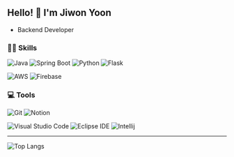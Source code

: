 <!--
**ddioni/ddioni** is a ✨ _special_ ✨ repository because its `README.md` (this file) appears on your GitHub profile.

Here are some ideas to get you started:

- 🔭 I’m currently working on ...
- 🌱 I’m currently learning ...
- 👯 I’m looking to collaborate on ...
- 🤔 I’m looking for help with ...
- 💬 Ask me about ...
- 📫 How to reach me: ...
- 😄 Pronouns: ...
- ⚡ Fun fact: ...
-->

## Hello! 👋 I'm Jiwon Yoon
- Backend Developer
  
### ✍🏻 Skills
![Java](https://img.shields.io/badge/java-007396.svg?&style=for-the-badge&logo=openjdk&logoColor=white)
![Spring Boot](https://img.shields.io/badge/spring%20boot-6DB33F.svg?&style=for-the-badge&logo=springboot&logoColor=white)
![Python](https://img.shields.io/badge/Python-3776AB.svg?&style=for-the-badge&logo=Python&logoColor=white)
![Flask](https://img.shields.io/badge/Flask-000000.svg?&style=for-the-badge&logo=Flask&logoColor=white)
  
![AWS](https://img.shields.io/badge/amazon%20aws-232F3E.svg?&style=for-the-badge&logo=amazonwebservices&logoColor=white)
![Firebase](https://img.shields.io/badge/firebase-DD2C00.svg?&style=for-the-badge&logo=firebase&logoColor=white)
  
### 💻 Tools

![Git](https://img.shields.io/badge/Git-F05032.svg?&style=for-the-badge&logo=Git&logoColor=white)
![Notion](https://img.shields.io/badge/Notion-000000.svg?&style=for-the-badge&logo=Notion&logoColor=white)
  
![Visual Studio Code](https://img.shields.io/badge/VSCode-2C2C32.svg?style=for-the-badge&logo=visualstudiocode&logoColor=22ABF3)
![Eclipse IDE](https://img.shields.io/badge/eclipse%20ide-2C2255.svg?&style=for-the-badge&logo=eclipseide&logoColor=white)
![Intellij](https://img.shields.io/badge/intellij%20idea-000000.svg?&style=for-the-badge&logo=intellijidea&logoColor=white)


---
![Top Langs](https://github-readme-stats.vercel.app/api/top-langs/?username=ddioni&layout=compact)
